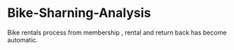 # Bike-Sharning-Analysis
Bike rentals process from membership , rental and return back has become automatic.

